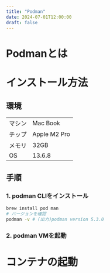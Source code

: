 ```yaml
---
title: "Podman"
date: 2024-07-01T12:00:00
draft: false
---
```


# Podmanとは

# インストール方法
## 環境
|  |  |
|-----|--------|
| マシン | Mac Book |
| チップ | Apple M2 Pro |
| メモリ | 32GB |
| OS | 13.6.8 |

## 手順
### 1. podman CLIをインストール
``` bash
brew install pod man
# バージョンを確認
podman -v # (出力)podman version 5.3.0
```
### 2. podman VMを起動





# コンテナの起動




